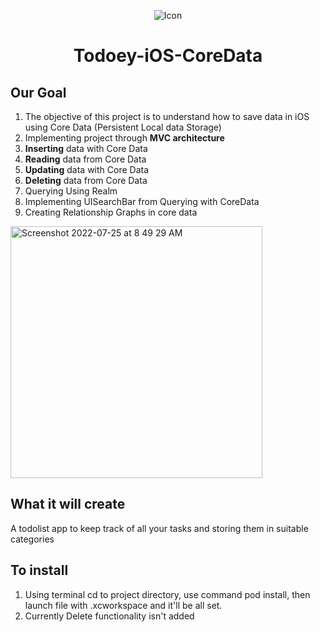 <p align="center">
  <img src="https://user-images.githubusercontent.com/82581324/180682948-6ddb2bfb-558c-4c3e-9c61-153d079b5ebe.png" alt="Icon"/>
</p>
<H1 align="center">Todoey-iOS-CoreData </H1>

## Our Goal

1. The objective of this project is to understand how to save data in iOS using Core Data (Persistent Local data Storage)
2. Implementing project through <b>MVC architecture</b> 
3. <b>Inserting</b> data with Core Data
4. <b>Reading</b> data from Core Data
5. <b>Updating</b> data with Core Data
6. <b>Deleting</b> data from Core Data
7. Querying Using Realm
8. Implementing UISearchBar from Querying with CoreData
9. Creating Relationship Graphs in core data

<img width="403" alt="Screenshot 2022-07-25 at 8 49 29 AM" src="https://user-images.githubusercontent.com/82581324/180692980-50daa485-290a-4678-854c-21c51068d8c3.png">


## What it will create 

A todolist app to keep track of all your tasks and storing them in suitable categories


## To install 

1. Using terminal cd to project directory, use command pod install, then launch file with .xcworkspace and it'll be all set.
2. Currently Delete functionality isn't added
